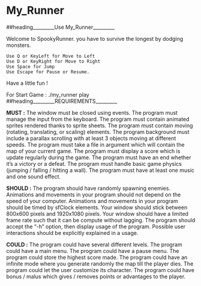 # My_Runner

##heading_________Use My_Runner_________

Welcome to SpookyRunner.
you have to survive the longest by dodging monsters.

	Use Q or KeyLeft for Move to Left
	Use D or KeyRight for Move to Right
	Use Space for Jump
	Use Escape for Pause or Resume.

Have a little fun !

For Start Game : ./my_runner play
##heading_________REQUIREMENTS_________

  **MUST :**
The window must be closed using events.
The program must manage the input from the keyboard.
The program must contain animated sprites rendered thanks to sprite sheets.
The program must contain moving (rotating, translating, or scaling) elements.
The program background must include a parallax scrolling with at least 3 objects moving at different
speeds.
The program must take a file in argument which will contain the map of your current game.
The program must display a score which is update regularly during the game.
The program must have an end whether it’s a victory or a defeat.
The program must handle basic game physics (jumping / falling / hitting a wall).
The program must have at least one music and one sound effect.

  **SHOULD :**
The program should have randomly spawning enemies.
Animations and movements in your program should not depend on the speed of your computer.
Animations and movements in your program should be timed by sfClock elements.
Your window should stick between 800x600 pixels and 1920x1080 pixels.
Your window should have a limited frame rate such that it can be compute without lagging.
The program should accept the “-h” option, then display usage of the program.
Possible user interactions should be explicitly explained in a usage.

  **COULD :**
The program could have several different levels.
The program could have a main menu.
The program could have a pause menu.
The program could store the highest score made.
The program could have an infinite mode where you generate randomly the map till the player dies.
The program could let the user customize its character.
The program could have bonus / malus which gives / removes points or advantages to the player.

